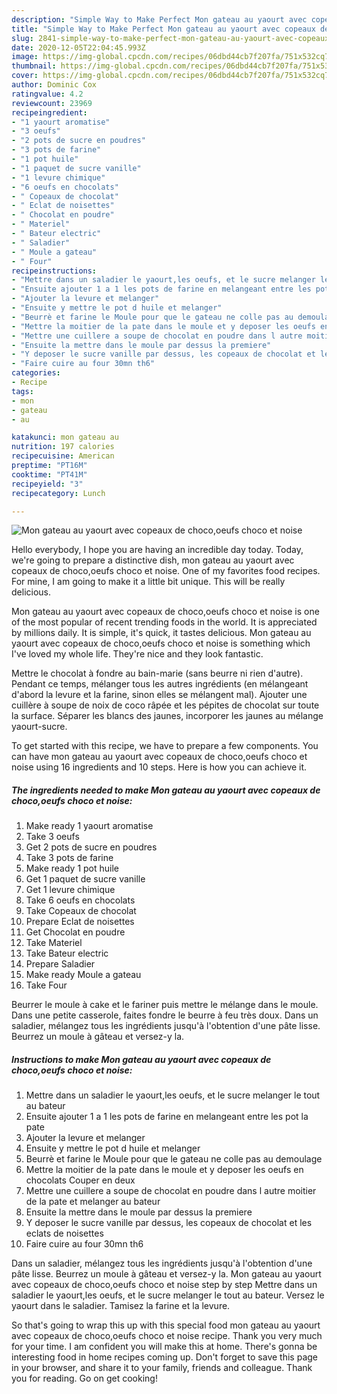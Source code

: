 ```yaml
---
description: "Simple Way to Make Perfect Mon gateau au yaourt avec copeaux de choco,oeufs choco et noise"
title: "Simple Way to Make Perfect Mon gateau au yaourt avec copeaux de choco,oeufs choco et noise"
slug: 2841-simple-way-to-make-perfect-mon-gateau-au-yaourt-avec-copeaux-de-choco-oeufs-choco-et-noise
date: 2020-12-05T22:04:45.993Z
image: https://img-global.cpcdn.com/recipes/06dbd44cb7f207fa/751x532cq70/mon-gateau-au-yaourt-avec-copeaux-de-chocooeufs-choco-et-noise-photo-principale-de-la-recette.jpg
thumbnail: https://img-global.cpcdn.com/recipes/06dbd44cb7f207fa/751x532cq70/mon-gateau-au-yaourt-avec-copeaux-de-chocooeufs-choco-et-noise-photo-principale-de-la-recette.jpg
cover: https://img-global.cpcdn.com/recipes/06dbd44cb7f207fa/751x532cq70/mon-gateau-au-yaourt-avec-copeaux-de-chocooeufs-choco-et-noise-photo-principale-de-la-recette.jpg
author: Dominic Cox
ratingvalue: 4.2
reviewcount: 23969
recipeingredient:
- "1 yaourt aromatise"
- "3 oeufs"
- "2 pots de sucre en poudres"
- "3 pots de farine"
- "1 pot huile"
- "1 paquet de sucre vanille"
- "1 levure chimique"
- "6 oeufs en chocolats"
- " Copeaux de chocolat"
- " Eclat de noisettes"
- " Chocolat en poudre"
- " Materiel"
- " Bateur electric"
- " Saladier"
- " Moule a gateau"
- " Four"
recipeinstructions:
- "Mettre dans un saladier le yaourt,les oeufs, et le sucre melanger le tout au bateur"
- "Ensuite ajouter 1 a 1 les pots de farine en melangeant entre les pot la pate"
- "Ajouter la levure et melanger"
- "Ensuite y mettre le pot d huile et melanger"
- "Beurrè et farine le Moule pour que le gateau ne colle pas au demoulage"
- "Mettre la moitier de la pate dans le moule et y deposer les oeufs en chocolats Couper en deux"
- "Mettre une cuillere a soupe de chocolat en poudre dans l autre moitier de la pate et melanger au bateur"
- "Ensuite la mettre dans le moule par dessus la premiere"
- "Y deposer le sucre vanille par dessus, les copeaux de chocolat et les eclats de noisettes"
- "Faire cuire au four 30mn th6"
categories:
- Recipe
tags:
- mon
- gateau
- au

katakunci: mon gateau au 
nutrition: 197 calories
recipecuisine: American
preptime: "PT16M"
cooktime: "PT41M"
recipeyield: "3"
recipecategory: Lunch

---
```



![Mon gateau au yaourt avec copeaux de choco,oeufs choco et noise](https://img-global.cpcdn.com/recipes/06dbd44cb7f207fa/751x532cq70/mon-gateau-au-yaourt-avec-copeaux-de-chocooeufs-choco-et-noise-photo-principale-de-la-recette.jpg)

Hello everybody, I hope you are having an incredible day today. Today, we're going to prepare a distinctive dish, mon gateau au yaourt avec copeaux de choco,oeufs choco et noise. One of my favorites food recipes. For mine, I am going to make it a little bit unique. This will be really delicious.

Mon gateau au yaourt avec copeaux de choco,oeufs choco et noise is one of the most popular of recent trending foods in the world. It is appreciated by millions daily. It is simple, it's quick, it tastes delicious. Mon gateau au yaourt avec copeaux de choco,oeufs choco et noise is something which I've loved my whole life. They're nice and they look fantastic.

Mettre le chocolat à fondre au bain-marie (sans beurre ni rien d&#39;autre). Pendant ce temps, mélanger tous les autres ingrédients (en mélangeant d&#39;abord la levure et la farine, sinon elles se mélangent mal). Ajouter une cuillère à soupe de noix de coco râpée et les pépites de chocolat sur toute la surface. Séparer les blancs des jaunes, incorporer les jaunes au mélange yaourt-sucre.


To get started with this recipe, we have to prepare a few components. You can have mon gateau au yaourt avec copeaux de choco,oeufs choco et noise using 16 ingredients and 10 steps. Here is how you can achieve it.

<!--inarticleads1-->

##### The ingredients needed to make Mon gateau au yaourt avec copeaux de choco,oeufs choco et noise:

1. Make ready 1 yaourt aromatise
1. Take 3 oeufs
1. Get 2 pots de sucre en poudres
1. Take 3 pots de farine
1. Make ready 1 pot huile
1. Get 1 paquet de sucre vanille
1. Get 1 levure chimique
1. Take 6 oeufs en chocolats
1. Take  Copeaux de chocolat
1. Prepare  Eclat de noisettes
1. Get  Chocolat en poudre
1. Take  Materiel
1. Take  Bateur electric
1. Prepare  Saladier
1. Make ready  Moule a gateau
1. Take  Four


Beurrer le moule à cake et le fariner puis mettre le mélange dans le moule. Dans une petite casserole, faites fondre le beurre à feu très doux. Dans un saladier, mélangez tous les ingrédients jusqu&#39;à l&#39;obtention d&#39;une pâte lisse. Beurrez un moule à gâteau et versez-y la. 

<!--inarticleads2-->

##### Instructions to make Mon gateau au yaourt avec copeaux de choco,oeufs choco et noise:

1. Mettre dans un saladier le yaourt,les oeufs, et le sucre melanger le tout au bateur
1. Ensuite ajouter 1 a 1 les pots de farine en melangeant entre les pot la pate
1. Ajouter la levure et melanger
1. Ensuite y mettre le pot d huile et melanger
1. Beurrè et farine le Moule pour que le gateau ne colle pas au demoulage
1. Mettre la moitier de la pate dans le moule et y deposer les oeufs en chocolats Couper en deux
1. Mettre une cuillere a soupe de chocolat en poudre dans l autre moitier de la pate et melanger au bateur
1. Ensuite la mettre dans le moule par dessus la premiere
1. Y deposer le sucre vanille par dessus, les copeaux de chocolat et les eclats de noisettes
1. Faire cuire au four 30mn th6


Dans un saladier, mélangez tous les ingrédients jusqu&#39;à l&#39;obtention d&#39;une pâte lisse. Beurrez un moule à gâteau et versez-y la. Mon gateau au yaourt avec copeaux de choco,oeufs choco et noise step by step Mettre dans un saladier le yaourt,les oeufs, et le sucre melanger le tout au bateur. Versez le yaourt dans le saladier. Tamisez la farine et la levure. 

So that's going to wrap this up with this special food mon gateau au yaourt avec copeaux de choco,oeufs choco et noise recipe. Thank you very much for your time. I am confident you will make this at home. There's gonna be interesting food in home recipes coming up. Don't forget to save this page in your browser, and share it to your family, friends and colleague. Thank you for reading. Go on get cooking!
